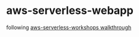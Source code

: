 # aws-serverless-webapp

following  [aws-serverless-workshops walkthrough](https://github.com/aws-samples/aws-serverless-workshops)
